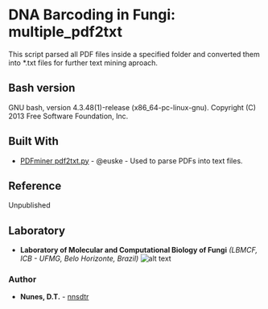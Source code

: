 # DNA Barcoding in Fungi: multiple_pdf2txt

This script parsed all PDF files inside a specified folder and converted them into *.txt files for further text mining aproach.

## Bash version

GNU bash, version 4.3.48(1)-release (x86_64-pc-linux-gnu). Copyright (C) 2013 Free Software Foundation, Inc.

## Built With

* [PDFminer pdf2txt.py](https://github.com/euske/pdfminer/blob/master/tools/pdf2txt.py) - @euske - Used to parse PDFs into text files.

## Reference

Unpublished

## Laboratory
[logo]: https://github.com/nnsdtr/multiple_pdf2txt/blob/master/lbmcf_logo.png
* **Laboratory of Molecular and Computational Biology of Fungi** *(LBMCF, ICB - UFMG, Belo Horizonte, Brazil)*
![alt text][logo]


### Author
* **Nunes, D.T.** - [nnsdtr](https://github.com/nnsdtr)

